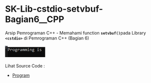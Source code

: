 # SK-Lib-cstdio-setvbuf-Bagian6__CPP
Arsip Pemrograman C++ - Memahami function <code><b>setvbuf()</b></code>pada Library <code><b>&lt;cstdio></b></code> di Pemrograman C++ (Bagian 6)<br><br>
<img src="https://github.com/RizkyKhapidsyah/SK-Lib-cstdio-setvbuf-Bagian6__CPP/blob/master/SK-Lib-cstdio-setvbuf-Bagian6__CPP/result/001.PNG"><br><br>
Lihat Source Code : <br>
- <a href="https://github.com/RizkyKhapidsyah/SK-Lib-cstdio-setvbuf-Bagian6__CPP/blob/master/SK-Lib-cstdio-setvbuf-Bagian6__CPP/Source.cpp">Program</a>
